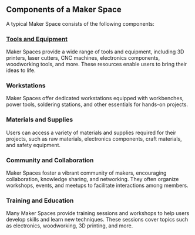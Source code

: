 ## Components of a Maker Space

A typical Maker Space consists of the following components:

### [Tools and Equipment](https://github.com/mrthomware/MakerSpace/blob/main/MakerSpace/1.1_Understand_what_a_Maker_Space_is_and_how_it_functions/Components%20of%20a%20Maker%20Space/MakerSpace%20Tools%20and%20Equipment.md)
Maker Spaces provide a wide range of tools and equipment, including 3D printers, laser cutters, CNC machines, electronics components, woodworking tools, and more. These resources enable users to bring their ideas to life.

### Workstations
Maker Spaces offer dedicated workstations equipped with workbenches, power tools, soldering stations, and other essentials for hands-on projects.

### Materials and Supplies
Users can access a variety of materials and supplies required for their projects, such as raw materials, electronics components, craft materials, and safety equipment.

### Community and Collaboration
Maker Spaces foster a vibrant community of makers, encouraging collaboration, knowledge sharing, and networking. They often organize workshops, events, and meetups to facilitate interactions among members.

### Training and Education
Many Maker Spaces provide training sessions and workshops to help users develop skills and learn new techniques. These sessions cover topics such as electronics, woodworking, 3D printing, and more.
